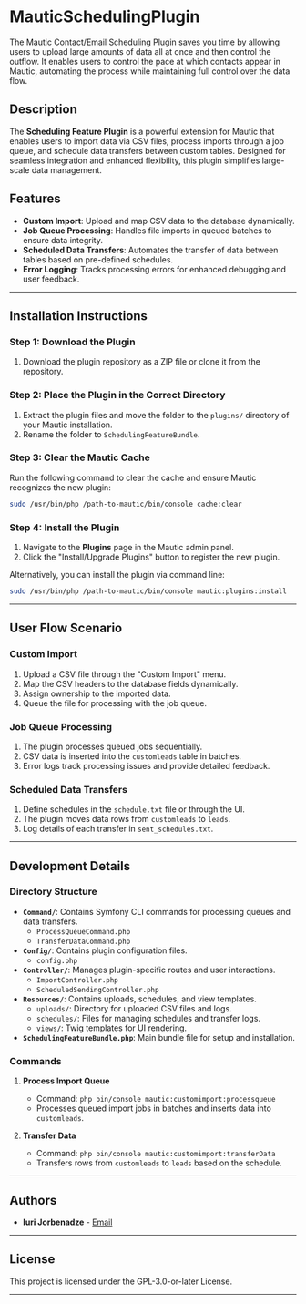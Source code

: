# MauticSchedulingPlugin
The Mautic Contact/Email Scheduling Plugin saves you time by allowing users to upload large amounts of data all at once and then control the outflow. It enables users to control the pace at which contacts appear in Mautic, automating the process while maintaining full control over the data flow.


## Description

The **Scheduling Feature Plugin** is a powerful extension for Mautic that enables users to import data via CSV files, process imports through a job queue, and schedule data transfers between custom tables. Designed for seamless integration and enhanced flexibility, this plugin simplifies large-scale data management.

## Features

- **Custom Import**: Upload and map CSV data to the database dynamically.
- **Job Queue Processing**: Handles file imports in queued batches to ensure data integrity.
- **Scheduled Data Transfers**: Automates the transfer of data between tables based on pre-defined schedules.
- **Error Logging**: Tracks processing errors for enhanced debugging and user feedback.

---

## Installation Instructions

### Step 1: Download the Plugin
1. Download the plugin repository as a ZIP file or clone it from the repository.

### Step 2: Place the Plugin in the Correct Directory
1. Extract the plugin files and move the folder to the `plugins/` directory of your Mautic installation.
2. Rename the folder to `SchedulingFeatureBundle`.

### Step 3: Clear the Mautic Cache
Run the following command to clear the cache and ensure Mautic recognizes the new plugin:

```bash
sudo /usr/bin/php /path-to-mautic/bin/console cache:clear
```

### Step 4: Install the Plugin

1. Navigate to the **Plugins** page in the Mautic admin panel.
2. Click the "Install/Upgrade Plugins" button to register the new plugin.

Alternatively, you can install the plugin via command line:

```bash
sudo /usr/bin/php /path-to-mautic/bin/console mautic:plugins:install
```

---

## User Flow Scenario

### Custom Import
1. Upload a CSV file through the "Custom Import" menu.
2. Map the CSV headers to the database fields dynamically.
3. Assign ownership to the imported data.
4. Queue the file for processing with the job queue.

### Job Queue Processing
1. The plugin processes queued jobs sequentially.
2. CSV data is inserted into the `customleads` table in batches.
3. Error logs track processing issues and provide detailed feedback.

### Scheduled Data Transfers
1. Define schedules in the `schedule.txt` file or through the UI.
2. The plugin moves data rows from `customleads` to `leads`.
3. Log details of each transfer in `sent_schedules.txt`.

---

## Development Details

### Directory Structure

- **`Command/`**: Contains Symfony CLI commands for processing queues and data transfers.
    - `ProcessQueueCommand.php`
    - `TransferDataCommand.php`
- **`Config/`**: Contains plugin configuration files.
    - `config.php`
- **`Controller/`**: Manages plugin-specific routes and user interactions.
    - `ImportController.php`
    - `ScheduledSendingController.php`
- **`Resources/`**: Contains uploads, schedules, and view templates.
    - `uploads/`: Directory for uploaded CSV files and logs.
    - `schedules/`: Files for managing schedules and transfer logs.
    - `views/`: Twig templates for UI rendering.
- **`SchedulingFeatureBundle.php`**: Main bundle file for setup and installation.

### Commands

1. **Process Import Queue**
    - Command: `php bin/console mautic:customimport:processqueue`
    - Processes queued import jobs in batches and inserts data into `customleads`.

2. **Transfer Data**
    - Command: `php bin/console mautic:customimport:transferData`
    - Transfers rows from `customleads` to `leads` based on the schedule.

---

## Authors

- **Iuri Jorbenadze** - [Email](mailto:jorbenadze2001@gmail.com)

---

## License

This project is licensed under the GPL-3.0-or-later License.

---

